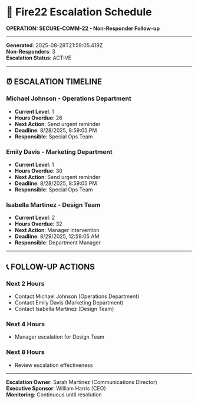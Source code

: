 # 📅 Fire22 Escalation Schedule
**OPERATION: SECURE-COMM-22 - Non-Responder Follow-up**

---

**Generated**: 2025-08-28T21:59:05.419Z  
**Non-Responders**: 3  
**Escalation Status**: ACTIVE  

---

## ⏰ **ESCALATION TIMELINE**


### **Michael Johnson - Operations Department**
- **Current Level**: 1
- **Hours Overdue**: 26
- **Next Action**: Send urgent reminder
- **Deadline**: 8/28/2025, 8:59:05 PM
- **Responsible**: Special Ops Team


### **Emily Davis - Marketing Department**
- **Current Level**: 1
- **Hours Overdue**: 30
- **Next Action**: Send urgent reminder
- **Deadline**: 8/28/2025, 8:59:05 PM
- **Responsible**: Special Ops Team


### **Isabella Martinez - Design Team**
- **Current Level**: 2
- **Hours Overdue**: 32
- **Next Action**: Manager intervention
- **Deadline**: 8/29/2025, 12:59:05 AM
- **Responsible**: Department Manager


---

## 📞 **FOLLOW-UP ACTIONS**

### **Next 2 Hours**
- Contact Michael Johnson (Operations Department)
- Contact Emily Davis (Marketing Department)
- Contact Isabella Martinez (Design Team)

### **Next 4 Hours**
- Manager escalation for Design Team

### **Next 8 Hours**
- Review escalation effectiveness

---

**Escalation Owner**: Sarah Martinez (Communications Director)  
**Executive Sponsor**: William Harris (CEO)  
**Monitoring**: Continuous until resolution